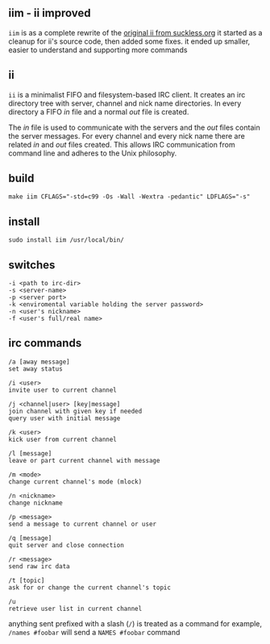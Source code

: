 
iim - ii improved
-----------------

`iim` is as a complete rewrite of the [original ii from suckless.org][ii]
it started as a cleanup for ii's source code, then added some fixes.
it ended up smaller, easier to understand and supporting more commands

ii
--

`ii` is a minimalist FIFO and filesystem-based IRC client. It creates an irc
directory tree with server, channel and nick name directories. In every
directory a FIFO _in_ file and a normal _out_ file is created.

The _in_ file is used to communicate with the servers and the _out_ files contain
the server messages. For every channel and every nick name there are related _in_
and _out_ files created. This allows IRC communication from command line and
adheres to the Unix philosophy.

  [ii]: http://tools.suckless.org/ii/

build
-----

	make iim CFLAGS="-std=c99 -Os -Wall -Wextra -pedantic" LDFLAGS="-s"

install
-------

	sudo install iim /usr/local/bin/

switches
--------

	-i <path to irc-dir>
    -s <server-name>
	-p <server port>
	-k <enviromental variable holding the server password>
	-n <user's nickname>
	-f <user's full/real name>

irc commands
------------

	/a [away message]
	set away status

	/i <user>
	invite user to current channel

	/j <channel|user> [key|message]
	join channel with given key if needed
	query user with initial message

	/k <user>
	kick user from current channel

	/l [message]
	leave or part current channel with message

	/m <mode>
	change current channel's mode (mlock)

	/n <nickname>
	change nickname

	/p <message>
	send a message to current channel or user

	/q [message]
	quit server and close connection

	/r <message>
	send raw irc data

	/t [topic]
	ask for or change the current channel's topic

	/u
	retrieve user list in current channel

anything sent prefixed with a slash (`/`) is treated as a command
for example, `/names #foobar` will send a `NAMES #foobar` command

